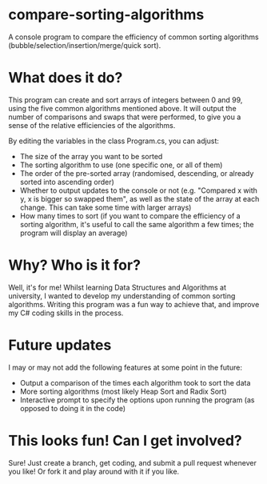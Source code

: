 # compare-sorting-algorithms
A console program to compare the efficiency of common sorting algorithms (bubble/selection/insertion/merge/quick sort).

# What does it do?
This program can create and sort arrays of integers between 0 and 99, using the five common algorithms mentioned above. It will output the number of comparisons and swaps that were performed, to give you a sense of the relative efficiencies of the algorithms.

By editing the variables in the class Program.cs, you can adjust:
- The size of the array you want to be sorted
- The sorting algorithm to use (one specific one, or all of them)
- The order of the pre-sorted array (randomised, descending, or already sorted into ascending order)
- Whether to output updates to the console or not (e.g. "Compared x with y, x is bigger so swapped them", as well as the state of the array at each change. This can take some time with larger arrays)
- How many times to sort (if you want to compare the efficiency of a sorting algorithm, it's useful to call the same algorithm a few times; the program will display an average)

# Why? Who is it for?
Well, it's for me! Whilst learning Data Structures and Algorithms at university, I wanted to develop my understanding of common sorting algorithms. Writing this program was a fun way to achieve that, and improve my C# coding skills in the process. 

# Future updates
I may or may not add the following features at some point in the future:
- Output a comparison of the times each algorithm took to sort the data
- More sorting algorithms (most likely Heap Sort and Radix Sort)
- Interactive prompt to specify the options upon running the program (as opposed to doing it in the code)

# This looks fun! Can I get involved?
Sure! Just create a branch, get coding, and submit a pull request whenever you like! Or fork it and play around with it if you like. 
